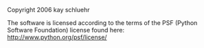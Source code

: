 Copyright 2006 kay schluehr

The software is licensed according to the terms of the PSF (Python Software Foundation) license found here: http://www.python.org/psf/license/